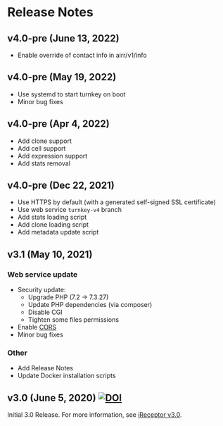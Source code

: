 # Release Notes

## v4.0-pre (June 13, 2022)
- Enable override of contact info in airr/v1/info

## v4.0-pre (May 19, 2022)
- Use systemd to start turnkey on boot
- Minor bug fixes

## v4.0-pre (Apr 4, 2022)
- Add clone support
- Add cell support
- Add expression support
- Add stats removal

## v4.0-pre (Dec 22, 2021)
- Use HTTPS by default (with a generated self-signed SSL certificate)
- Use web service ``turnkey-v4`` branch
- Add stats loading script
- Add clone loading script
- Add metadata update script

## v3.1 (May 10, 2021)

### Web service update
- Security update:
	- Upgrade PHP (7.2 -> 7.3.27)
	- Update PHP dependencies (via composer)
	- Disable CGI
	- Tighten some files permissions
- Enable [CORS](https://developer.mozilla.org/en-US/docs/Web/HTTP/CORS)
- Minor bug fixes

### Other
- Add Release Notes
- Update Docker installation scripts

## v3.0 (June 5, 2020) [![DOI](https://zenodo.org/badge/161701589.svg)](https://zenodo.org/badge/latestdoi/161701589)

Initial 3.0 Release. For more information, see [iReceptor v3.0](https://ireceptor.org/ireceptor-3).

